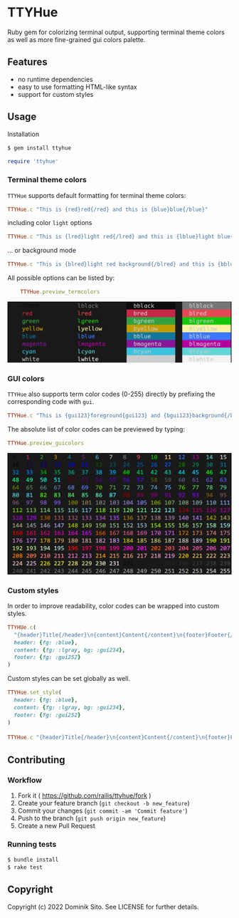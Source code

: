 # TTYHue
Ruby gem for colorizing terminal output, supporting terminal theme colors as well as more fine-grained gui colors palette.

## Features
* no runtime dependencies
* easy to use formatting HTML-like syntax
* support for custom styles

## Usage
Installation
```bash
$ gem install ttyhue
```

```ruby
require 'ttyhue'
```
### Terminal theme colors

`TTYHue` supports default formatting for terminal theme colors:
```ruby
TTYHue.c "This is {red}red{/red} and this is {blue}blue{/blue}"
```
including color `light` options
```ruby
TTYHue.c "This is {lred}light red{/lred} and this is {lblue}light blue{/lblue}"
```
... or background mode
```ruby
TTYHue.c "This is {blred}light red background{/blred} and this is {bblue}blue background{/bblue}"
```
All possible options can be listed by:
```ruby
    TTYHue.preview_termcolors
```
![screenshot](https://raw.githubusercontent.com/railis/ttyhue/master/examples/term_colors.png)

### GUI colors

`TTYHue` also supports term color codes (0-255) directly by prefixing the corresponding code with `gui`.

```ruby
TTYHue.c "This is {gui123}foreground{gui123} and {bgui123}background{/bgui123}"
```
The absolute list of color codes can be previewed by typing:
```ruby
TTYHue.preview_guicolors
```
![screenshot](https://raw.githubusercontent.com/railis/ttyhue/master/examples/gui_colors.png)

### Custom styles

In order to improve readability, color codes can be wrapped into custom styles.

```ruby
TTYHUe.c(
  "{header}Title{/header}\n{content}Content{/content}\n{footer}Footer{/footer}",
  header: {fg: :blue},
  content: {fg: :lgray, bg: :gui234},
  footer: {fg: :gui252}
)
```

Custom styles can be set globally as well.
```ruby
TTYHue.set_style(
  header: {fg: :blue},
  content: {fg: :lgray, bg: :gui234},
  footer: {fg: :gui252}
)

TTYHue.c "{header}Title{/header}\n{content}Content{/content}\n{footer}Footer{/footer}"
```
## Contributing

### Workflow

1. Fork it ( https://github.com/railis/ttyhue/fork )
2. Create your feature branch (`git checkout -b new_feature`)
3. Commit your changes (`git commit -am 'Commit feature'`)
4. Push to the branch (`git push origin new_feature`)
5. Create a new Pull Request

### Running tests

```bash
$ bundle install
$ rake test
```

## Copyright

Copyright (c) 2022 Dominik Sito. See LICENSE for further details.
